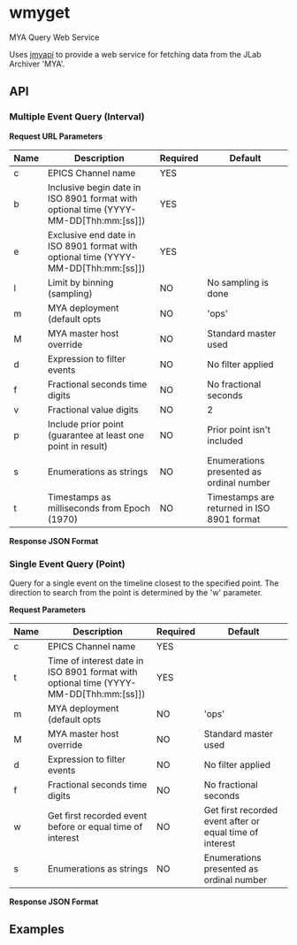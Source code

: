 # wmyget
MYA Query Web Service

Uses [jmyapi](https://github.com/JeffersonLab/jmyapi) to provide a web service for fetching data from the JLab Archiver 'MYA'.

## API    

### Multiple Event Query (Interval)

**Request URL Parameters**     

| Name  | Description                                                  | Required | Default                                    |   
|-------|--------------------------------------------------------------|----------|--------------------------------------------|   
| c     | EPICS Channel name                                           | YES      |                                            |  
| b     | Inclusive begin date in ISO 8901 format with optional time (YYYY-MM-DD[Thh:mm:[ss]]) | YES |  |  
| e     | Exclusive end date in ISO 8901 format with optional time (YYYY-MM-DD[Thh:mm:[ss]]) | YES |   |
| l     | Limit by binning (sampling)                                  | NO       | No sampling is done                        | 
| m     | MYA deployment (default opts                                 | NO       | 'ops'                                      |   
| M     | MYA master host override                                     | NO       | Standard master used                       |   
| d     | Expression to filter events                                  | NO       | No filter applied                          |   
| f     | Fractional seconds time digits                               | NO       | No fractional seconds                      |    
| v     | Fractional value digits                                      | NO       | 2                                          |   
| p     | Include prior point (guarantee at least one point in result) | NO       | Prior point isn't included                 |   
| s     | Enumerations as strings                                      | NO       | Enumerations presented as ordinal number   |   
| t     | Timestamps as milliseconds from Epoch (1970)                 | NO       | Timestamps are returned in ISO 8901 format |   

**Response JSON Format**

### Single Event Query (Point)
Query for a single event on the timeline closest to the specified point.  The direction to search from the point is determined by the 'w' parameter.

**Request Parameters**     

| Name  | Description                                                  | Required | Default                                    |   
|-------|--------------------------------------------------------------|----------|--------------------------------------------|   
| c     | EPICS Channel name                                           | YES      |                                            |
| t     | Time of interest date in ISO 8901 format with optional time (YYYY-MM-DD[Thh:mm:[ss]]) | YES      |                   |
| m     | MYA deployment (default opts                                 | NO       | 'ops'                                      |   
| M     | MYA master host override                                     | NO       | Standard master used                       |
| d     | Expression to filter events                                  | NO       | No filter applied                          |   
| f     | Fractional seconds time digits                               | NO       | No fractional seconds                      |
| w     | Get first recorded event before or equal time of interest    | NO       | Get first recorded event after or equal time of interest |
| s     | Enumerations as strings                                      | NO       | Enumerations presented as ordinal number   |

**Response JSON Format**

## Examples

